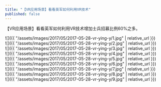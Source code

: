 ```yaml
---
title: "【VR应用场景】看看英军如何利用VR技术"
published: false
---
```

【VR应用场景】看看英军如何利用VR技术增加士兵招募比例60%之多。



![]({{ "/assets/images/2017/05/2017-05-28-vr-ying-y/1.jpg" | relative_url }})
![]({{ "/assets/images/2017/05/2017-05-28-vr-ying-y/2.jpg" | relative_url }})
![]({{ "/assets/images/2017/05/2017-05-28-vr-ying-y/3.jpg" | relative_url }})
![]({{ "/assets/images/2017/05/2017-05-28-vr-ying-y/4.jpg" | relative_url }})
![]({{ "/assets/images/2017/05/2017-05-28-vr-ying-y/5.jpg" | relative_url }})
![]({{ "/assets/images/2017/05/2017-05-28-vr-ying-y/6.jpg" | relative_url }})
![]({{ "/assets/images/2017/05/2017-05-28-vr-ying-y/7.jpg" | relative_url }})
![]({{ "/assets/images/2017/05/2017-05-28-vr-ying-y/8.jpg" | relative_url }})
![]({{ "/assets/images/2017/05/2017-05-28-vr-ying-y/9.jpg" | relative_url }})
